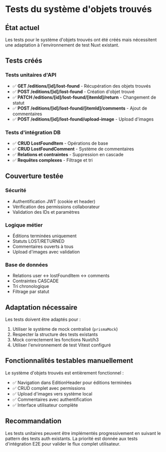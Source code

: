 # Tests du système d'objets trouvés

## État actuel

Les tests pour le système d'objets trouvés ont été créés mais nécessitent une adaptation à l'environnement de test Nuxt existant.

## Tests créés

### Tests unitaires d'API

- ✅ **GET /editions/[id]/lost-found** - Récupération des objets trouvés
- ✅ **POST /editions/[id]/lost-found** - Création d'objet trouvé
- ✅ **PATCH /editions/[id]/lost-found/[itemId]/return** - Changement de statut
- ✅ **POST /editions/[id]/lost-found/[itemId]/comments** - Ajout de commentaires
- ✅ **POST /editions/[id]/lost-found/upload-image** - Upload d'images

### Tests d'intégration DB

- ✅ **CRUD LostFoundItem** - Opérations de base
- ✅ **CRUD LostFoundComment** - Système de commentaires
- ✅ **Relations et contraintes** - Suppression en cascade
- ✅ **Requêtes complexes** - Filtrage et tri

## Couverture testée

### Sécurité

- Authentification JWT (cookie et header)
- Vérification des permissions collaborateur
- Validation des IDs et paramètres

### Logique métier

- Éditions terminées uniquement
- Statuts LOST/RETURNED
- Commentaires ouverts à tous
- Upload d'images avec validation

### Base de données

- Relations user ↔ lostFoundItem ↔ comments
- Contraintes CASCADE
- Tri chronologique
- Filtrage par statut

## Adaptation nécessaire

Les tests doivent être adaptés pour :

1. Utiliser le système de mock centralisé (`prismaMock`)
2. Respecter la structure des tests existants
3. Mock correctement les fonctions Nuxt/h3
4. Utiliser l'environnement de test Vitest configuré

## Fonctionnalités testables manuellement

Le système d'objets trouvés est entièrement fonctionnel :

- ✅ Navigation dans EditionHeader pour éditions terminées
- ✅ CRUD complet avec permissions
- ✅ Upload d'images vers système local
- ✅ Commentaires avec authentification
- ✅ Interface utilisateur complète

## Recommandation

Les tests unitaires peuvent être implémentés progressivement en suivant le pattern des tests auth existants. La priorité est donnée aux tests d'intégration E2E pour valider le flux complet utilisateur.
